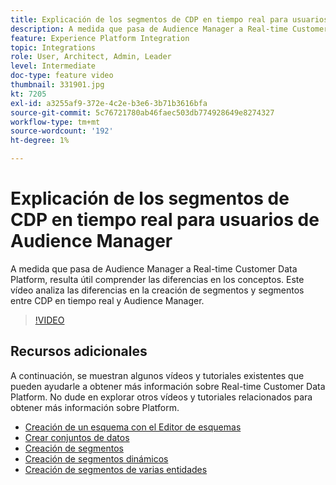 ```yaml
---
title: Explicación de los segmentos de CDP en tiempo real para usuarios de Audience Manager
description: A medida que pasa de Audience Manager a Real-time Customer Data Platform, resulta útil comprender las diferencias en los conceptos. Este vídeo analiza las diferencias en la creación de segmentos y segmentos entre CDP en tiempo real y Audience Manager.
feature: Experience Platform Integration
topic: Integrations
role: User, Architect, Admin, Leader
level: Intermediate
doc-type: feature video
thumbnail: 331901.jpg
kt: 7205
exl-id: a3255af9-372e-4c2e-b3e6-3b71b3616bfa
source-git-commit: 5c76721780ab46faec503db774928649e8274327
workflow-type: tm+mt
source-wordcount: '192'
ht-degree: 1%

---
```


# Explicación de los segmentos de CDP en tiempo real para usuarios de Audience Manager

A medida que pasa de Audience Manager a Real-time Customer Data Platform, resulta útil comprender las diferencias en los conceptos. Este vídeo analiza las diferencias en la creación de segmentos y segmentos entre CDP en tiempo real y Audience Manager.

>[!VIDEO](https://video.tv.adobe.com/v/331901/?quality=12&learn=on)

## Recursos adicionales

A continuación, se muestran algunos vídeos y tutoriales existentes que pueden ayudarle a obtener más información sobre Real-time Customer Data Platform. No dude en explorar otros vídeos y tutoriales relacionados para obtener más información sobre Platform.

* [Creación de un esquema con el Editor de esquemas](https://experienceleague.adobe.com/docs/experience-platform/xdm/tutorials/create-schema-ui.html?lang=en#getting-started)
* [Crear conjuntos de datos](https://experienceleague.adobe.com/docs/platform-learn/getting-started-for-data-architects-and-data-engineers/create-datasets.html?lang=en#permissions-required)
* [Creación de segmentos](https://experienceleague.adobe.com/docs/platform-learn/tutorials/segments/create-segments.html?lang=en#segments)
* [Creación de segmentos dinámicos](https://experienceleague.adobe.com/docs/platform-learn/tutorials/segments/create-dynamic-segments.html?lang=en#segments)
* [Creación de segmentos de varias entidades](https://experienceleague.adobe.com/docs/platform-learn/tutorials/segments/create-multi-entity-segments.html?lang=en#segments)
